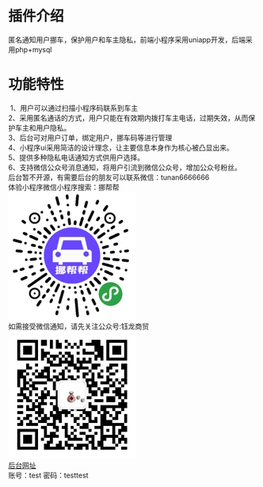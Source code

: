 # 插件介绍
匿名通知用户挪车，保护用户和车主隐私，前端小程序采用uniapp开发，后端采用php+mysql
# 功能特性
 1、用户可以通过扫描小程序码联系到车主  
2、采用匿名通话的方式，用户只能在有效期内拨打车主电话，过期失效，从而保护车主和用户隐私。  
3、后台可对用户订单，绑定用户，挪车码等进行管理  
4、小程序ui采用简洁的设计理念，让主要信息本身作为核心被凸显出来。  
5、提供多种隐私电话通知方式供用户选择。  
6、支持微信公众号消息通知，将用户引流到微信公众号，增加公众号粉丝。  
后台暂不开源，有需要后台的朋友可以联系微信：tunan6666666  
体验小程序微信小程序搜索：挪帮帮  
![image.png](https://github.com/zhangsanproject/uniappnc/raw/master/static/pages/images/qrcode.png)  
如需接受微信通知，请先关注公众号:钰龙商贸  
![image.png](https://github.com/zhangsanproject/uniappnc/raw/master/static/pages/images/7bb5fad244cb931399549aec9faffeca.png)  
[后台网址](https://tn.rdtxgj.com/MNQYRauFiC.php/index/login "体验网址")  
账号：test 密码：testtest  
